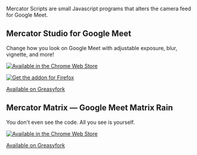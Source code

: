 Mercator Scripts are small Javascript programs that alters the camera feed for Google Meet.

## Mercator Studio for Google Meet

Change how you look on Google Meet with adjustable exposure, blur, vignette, and more!

[![Available in the Chrome Web Store](https://storage.googleapis.com/chrome-gcs-uploader.appspot.com/image/WlD8wC6g8khYWPJUsQceQkhXSlv1/UV4C4ybeBTsZt43U4xis.png)](https://chrome.google.com/webstore/detail/google-meet-filters-trans/ohcmmfphdpigpccfppacepjhamgcffjh)

[![Get the addon for Firefox](https://ffp4g1ylyit3jdyti1hqcvtb-wpengine.netdna-ssl.com/addons/files/2015/11/get-the-addon.png)](https://addons.mozilla.org/en-US/firefox/addon/mercator-studio/)

[Available on Greasyfork](https://greasyfork.org/en/scripts/406944-google-meet-filters-transforms)

## Mercator Matrix &mdash; Google Meet Matrix Rain

You don't even see the code. All you see is yourself.

[![Available in the Chrome Web Store](https://storage.googleapis.com/chrome-gcs-uploader.appspot.com/image/WlD8wC6g8khYWPJUsQceQkhXSlv1/UV4C4ybeBTsZt43U4xis.png)](https://chrome.google.com/webstore/detail/google-meet-matrix-rain/ihadpecfbccmcbpdlinbcmflaiddfion)

[Available on Greasyfork](https://greasyfork.org/en/scripts/406914-google-meet-matrix-rain)
